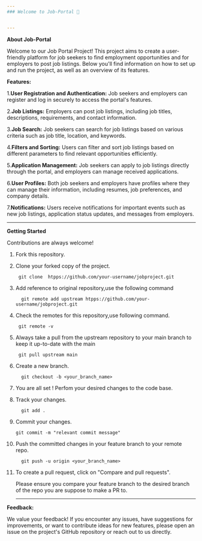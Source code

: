 ```yaml
---
### Welcome to Job-Portal 🚀 


---
```

**About Job-Portal** 

Welcome to our Job Portal Project! This project aims to create a user-friendly platform for job seekers to find employment opportunities and for employers to post job listings. Below you'll find information on how to set up and run the project, as well as an overview of its features.

**Features:**

   1.**User Registration and Authentication:** Job seekers and employers can register and log in securely to access the portal's features.

   2.**Job Listings:** Employers can post job listings, including job titles, descriptions, requirements, and contact information.

   3.**Job Search:** Job seekers can search for job listings based on various criteria such as job title, location, and keywords.

   4.**Filters and Sorting:** Users can filter and sort job listings based on different parameters to find relevant opportunities efficiently.
 
   5.**Application Management:** Job seekers can apply to job listings directly through the portal, and employers can manage received applications.

   6.**User Profiles:** Both job seekers and employers have profiles where they can manage their information, including resumes, job preferences, and company details.

   7.**Notifications:** Users receive notifications for important events such as new job listings, application status updates, and messages from employers.
***
**Getting Started**

Contributions are always welcome!

 1. Fork this repository.

 2. Clone your forked copy of the project.

         git clone  htpps://github.com/your-username/jobproject.git
    
 3. Add reference to original repository,use the following command
    
          git remote add upstream htpps://github.com/your-username/jobproject.git

 4. Check the remotes for this repository,use following command.
     
         git remote -v
 
 4. Always take a pull from the upstream repository to your main branch
    to keep it up-to-date with the main

         git pull upstream main
    
 6. Create a new branch.
 
          git checkout -b <your_branch_name>
 
 7. You are all set ! Perfom your desired changes to the code base.
   
 8. Track your changes. 
 
          git add .
 
 9. Commit your changes. 
  
        git commit -m "relevant commit message"
 
 10. Push the committed changes in your feature branch to your remote
     repo.

           git push -u origin <your_branch_name>
 
 12. To create a pull request, click on "Compare and pull requests".

     Please ensure you compare your feature branch to the desired branch
     of the repo you are suppose to make a PR to.
     ***
     
**Feedback:**

We value your feedback! If you encounter any issues, have suggestions for improvements, or want to contribute ideas for new features, please open an issue on the project's GitHub repository or reach out to us directly.

